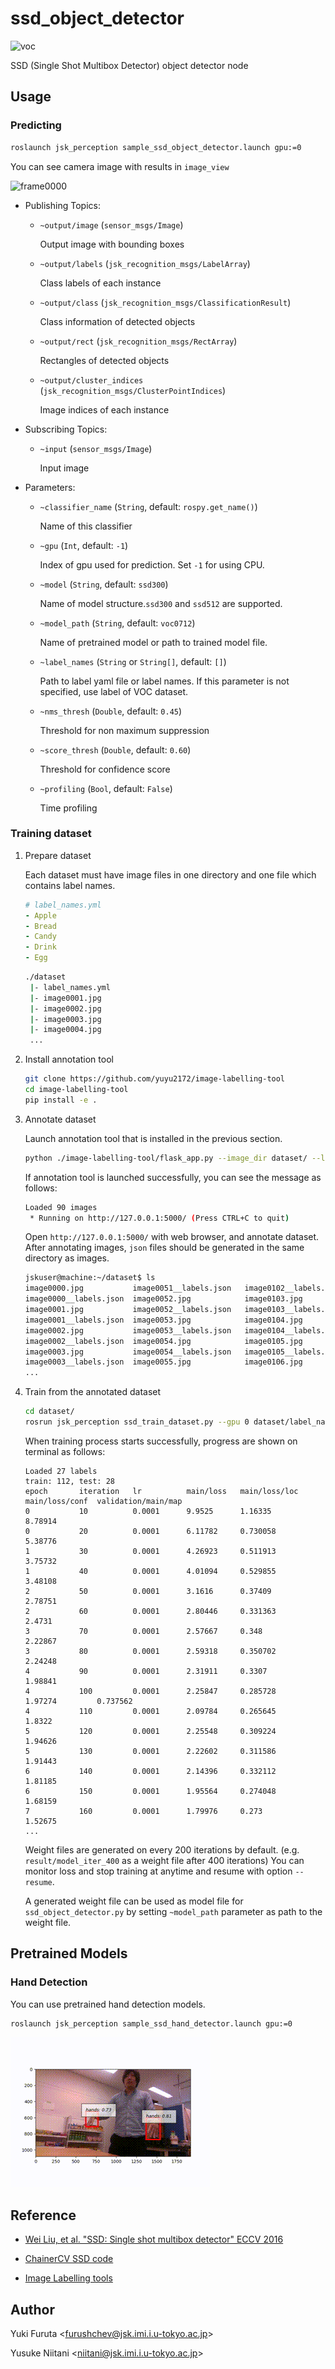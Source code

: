ssd_object_detector
====================

![voc](https://user-images.githubusercontent.com/1901008/28256579-d2351040-6afe-11e7-9d65-d899c3f04e8a.png)

SSD (Single Shot Multibox Detector) object detector node

## Usage

### Predicting

``` bash
roslaunch jsk_perception sample_ssd_object_detector.launch gpu:=0
```

You can see camera image with results in `image_view`

![frame0000](https://user-images.githubusercontent.com/1901008/30326332-35d2e240-9803-11e7-8022-8ae0c3ecf239.jpg)

- Publishing Topics:

    - `~output/image` (`sensor_msgs/Image`)

        Output image with bounding boxes

    - `~output/labels` (`jsk_recognition_msgs/LabelArray`)

        Class labels of each instance

    - `~output/class` (`jsk_recognition_msgs/ClassificationResult`)

        Class information of detected objects

    - `~output/rect` (`jsk_recognition_msgs/RectArray`)

        Rectangles of detected objects

    - `~output/cluster_indices` (`jsk_recognition_msgs/ClusterPointIndices`)

        Image indices of each instance


- Subscribing Topics:

    - `~input` (`sensor_msgs/Image`)

        Input image

- Parameters:

    - `~classifier_name` (`String`, default: `rospy.get_name()`)

        Name of this classifier

    - `~gpu` (`Int`, default: `-1`)

        Index of gpu used for prediction. Set `-1` for using CPU.

    - `~model` (`String`, default: `ssd300`)

        Name of model structure.`ssd300` and `ssd512` are supported.

    - `~model_path` (`String`, default: `voc0712`)

        Name of pretrained model or path to trained model file.

    - `~label_names` (`String` or `String[]`, default: `[]`)

        Path to label yaml file or label names. If this parameter is not specified, use label of VOC dataset.

    - `~nms_thresh` (`Double`, default: `0.45`)

        Threshold for non maximum suppression

    - `~score_thresh` (`Double`, default: `0.60`)

        Threshold for confidence score

    - `~profiling` (`Bool`, default: `False`)

        Time profiling

### Training dataset

1. Prepare dataset

    Each dataset must have image files in one directory and one file which contains label names.

    ```yaml
    # label_names.yml
    - Apple
    - Bread
    - Candy
    - Drink
    - Egg
    ```

    ```bash
    ./dataset
     |- label_names.yml
     |- image0001.jpg
     |- image0002.jpg
     |- image0003.jpg
     |- image0004.jpg
     ...
     ```

2. Install annotation tool

    ```bash
    git clone https://github.com/yuyu2172/image-labelling-tool
    cd image-labelling-tool
    pip install -e .
    ```

3. Annotate dataset

    Launch annotation tool that is installed in the previous section.

    ```bash
    python ./image-labelling-tool/flask_app.py --image_dir dataset/ --label_names dataset/label_names.yml --file_ext jpg
    ```

    If annotation tool is launched successfully, you can see the message as follows:

    ```bash
    Loaded 90 images
     * Running on http://127.0.0.1:5000/ (Press CTRL+C to quit)
    ```

    Open `http://127.0.0.1:5000/` with web browser, and annotate dataset.
    After annotating images, `json` files should be generated in the same directory as images.

    ```bash
    jskuser@machine:~/dataset$ ls
    image0000.jpg           image0051__labels.json   image0102__labels.json  image0154.jpg
    image0000__labels.json  image0052.jpg            image0103.jpg           image0154__labels.json
    image0001.jpg           image0052__labels.json   image0103__labels.json  image0155.jpg
    image0001__labels.json  image0053.jpg            image0104.jpg           image0155__labels.json
    image0002.jpg           image0053__labels.json   image0104__labels.json  image0156.jpg
    image0002__labels.json  image0054.jpg            image0105.jpg           image0156__labels.json
    image0003.jpg           image0054__labels.json   image0105__labels.json  image0157.jpg
    image0003__labels.json  image0055.jpg            image0106.jpg           image0157__labels.json
    ...
    ```

4. Train from the annotated dataset

    ```bash
    cd dataset/
    rosrun jsk_perception ssd_train_dataset.py --gpu 0 dataset/label_names.yml dataset/
    ```

    When training process starts successfully, progress are shown on terminal as follows:

    ```
    Loaded 27 labels
    train: 112, test: 28
    epoch       iteration   lr          main/loss   main/loss/loc  main/loss/conf  validation/main/map
    0           10          0.0001      9.9525      1.16335        8.78914                              
    0           20          0.0001      6.11782     0.730058       5.38776                              
    1           30          0.0001      4.26923     0.511913       3.75732                              
    1           40          0.0001      4.01094     0.529855       3.48108                              
    2           50          0.0001      3.1616      0.37409        2.78751                              
    2           60          0.0001      2.80446     0.331363       2.4731                               
    3           70          0.0001      2.57667     0.348          2.22867                              
    3           80          0.0001      2.59318     0.350702       2.24248                              
    4           90          0.0001      2.31911     0.3307         1.98841                              
    4           100         0.0001      2.25847     0.285728       1.97274         0.737562             
    4           110         0.0001      2.09784     0.265645       1.8322                               
    5           120         0.0001      2.25548     0.309224       1.94626                              
    5           130         0.0001      2.22602     0.311586       1.91443                              
    6           140         0.0001      2.14396     0.332112       1.81185                              
    6           150         0.0001      1.95564     0.274048       1.68159                              
    7           160         0.0001      1.79976     0.273          1.52675                              
    ...
    ```

    Weight files are generated on every 200 iterations by default. (e.g. `result/model_iter_400` as a weight file after 400 iterations)
    You can monitor loss and stop training at anytime and resume with option `--resume`.

    A generated weight file can be used as model file for `ssd_object_detector.py` by setting `~model_path` parameter as path to the weight file.

## Pretrained Models

### Hand Detection

You can use pretrained hand detection models.

``` bash
roslaunch jsk_perception sample_ssd_hand_detector.launch gpu:=0
```

![](images/ssd_hand_detection.gif)

## Reference

- [Wei Liu, et al. "SSD: Single shot multibox detector" ECCV 2016](https://arxiv.org/abs/1512.02325)

- [ChainerCV SSD code](https://github.com/chainer/chainercv/tree/master/examples/ssd)

- [Image Labelling tools](https://github.com/yuyu2172/image-labelling-tool/tree/master/examples/ssd)

## Author

Yuki Furuta <<furushchev@jsk.imi.i.u-tokyo.ac.jp>>

Yusuke Niitani <<niitani@jsk.imi.i.u-tokyo.ac.jp>>

